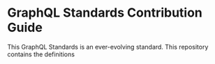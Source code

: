 # GraphQL Standards Contribution Guide
This GraphQL Standards is an ever-evolving standard. This repository contains the definitions 